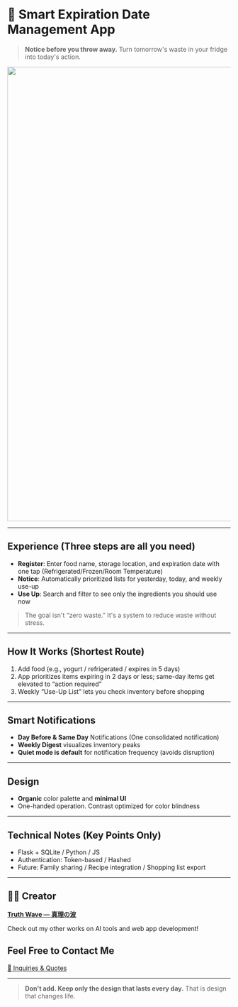 # 🥦 Smart Expiration Date Management App

> **Notice before you throw away.**
> Turn tomorrow's waste in your fridge into today's action.

<p align="center">
<img width="1536" height="1024" alt="賞味期限スマート管理アプリ (1)" src="https://github.com/user-attachments/assets/7cf44591-7b12-420c-bc5b-dfb4dc5f9f74" />


</p>

---

## Experience (Three steps are all you need)

- **Register**: Enter food name, storage location, and expiration date with one tap (Refrigerated/Frozen/Room Temperature)
- **Notice**: Automatically prioritized lists for yesterday, today, and weekly use-up
- **Use Up**: Search and filter to see only the ingredients you should use now
> The goal isn't “zero waste.” It's a system to reduce waste without stress.

---

## How It Works (Shortest Route)

1. Add food (e.g., yogurt / refrigerated / expires in 5 days)<br>
2. App prioritizes items expiring in 2 days or less; same-day items get elevated to “action required”<br>
3. Weekly “Use-Up List” lets you check inventory before shopping

---

## Smart Notifications

- **Day Before & Same Day** Notifications (One consolidated notification)
- **Weekly Digest** visualizes inventory peaks
- **Quiet mode is default** for notification frequency (avoids disruption)

---

## Design

- **Organic** color palette and **minimal UI**
- One-handed operation. Contrast optimized for color blindness

---

## Technical Notes (Key Points Only)

- Flask + SQLite / Python / JS
- Authentication: Token-based / Hashed
- Future: Family sharing / Recipe integration / Shopping list export

---

## 🧑‍💻 Creator

**[Truth Wave ― 真理の波](https://github.com/truthwave)**  

Check out my other works on AI tools and web app development!

## Feel Free to Contact Me
[📩 Inquiries & Quotes](mailto:realmadrid71214591@gmail.com)

---

> **Don't add. Keep only the design that lasts every day.**
> That is design that changes life.
